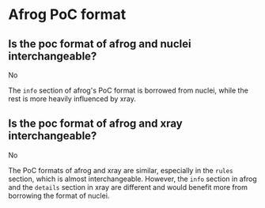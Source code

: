 # Afrog PoC format

## Is the poc format of afrog and nuclei interchangeable?

No

The `info` section of afrog's PoC format is borrowed from nuclei, while the rest is more heavily influenced by xray.

## Is the poc format of afrog and xray interchangeable?

No

The PoC formats of afrog and xray are similar, especially in the `rules` section, which is almost interchangeable. However, the `info` section in afrog and the `details` section in xray are different and would benefit more from borrowing the format of nuclei.